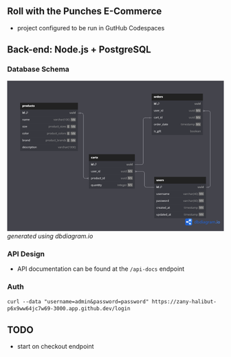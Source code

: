 ## Roll with the Punches E-Commerce

- project configured to be run in GutHub Codespaces

## Back-end: Node.js + PostgreSQL

### Database Schema

![image database schema diagram](./database/roll_with_the_punches_ecommerce.png)
_generated using dbdiagram.io_

### API Design

- API documentation can be found at the `/api-docs` endpoint

### Auth

```shell
curl --data "username=admin&password=password" https://zany-halibut-p6x9ww64jc7w69-3000.app.github.dev/login
```

## TODO

- start on checkout endpoint
